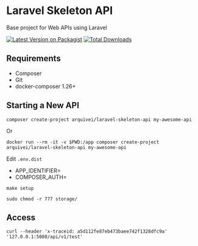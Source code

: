 # Laravel Skeleton API

Base project for Web APIs using Laravel

[![Latest Version on Packagist](https://img.shields.io/packagist/v/arquivei/laravel-skeleton-api.svg?style=flat-square)](https://packagist.org/packages/arquivei/laravel-skeleton-api)
[![Total Downloads](https://img.shields.io/packagist/dt/arquivei/laravel-skeleton-api.svg?style=flat-square)](https://packagist.org/packages/arquivei/laravel-skeleton-api)

## Requirements

+ Composer
+ Git
+ docker-composer 1.26+

## Starting a New API

```shell script
composer create-project arquivei/laravel-skeleton-api my-awesome-api
```
Or

```shell script
docker run --rm -it -v $PWD:/app composer create-project arquivei/laravel-skeleton-api my-awesome-api
```

Edit `.env.dist`

+ APP_IDENTIFIER=<NEW-API-NAME>
+ COMPOSER_AUTH=

```shell script
make setup

sudo chmod -r 777 storage/
```

## Access

```shell script
curl --header 'x-traceid: a5d112fe87eb473baee742f1328dfc9a' '127.0.0.1:5080/api/v1/test'
```
